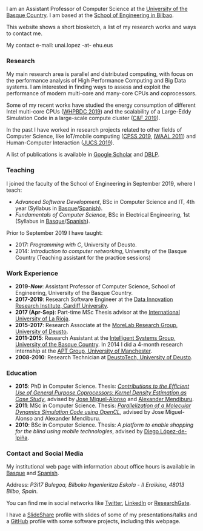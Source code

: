 I am an Assistant Professor of Computer Science at the [University of the Basque Country](https://www.ehu.eus/en). I am based at the [School of Engineering in Bilbao](https://www.ehu.eus/en/web/ingeniaritza-bilbo).

This website shows a short biosketch, a list of my research works and ways to contact me.

My contact e-mail: unai.lopez -at- ehu.eus

### Research

My main research area is parallel and distributed computing, with focus on the performance analysis of High Performance Computing and Big Data systems. I am interested in finding ways to assess and exploit the performance of modern multi-core and many-core CPUs and coprocessors.

Some of my recent works have studied the energy consumption of different Intel multi-core CPUs ([WHPBDC 2019](https://ieeexplore.ieee.org/abstract/document/9060093/)) and the scalability of a Large-Eddy Simulation Code in a large-scale compute cluster ([C&F 2019](https://www.sciencedirect.com/science/article/pii/S0045793018307424)).

In the past I have worked in research projects related to other fields of Computer Science, like IoT/mobile computing ([CPSS 2019](http://ceur-ws.org/Vol-2530/paper7.pdf), [IWAAL 2011](https://link.springer.com/chapter/10.1007/978-3-642-21303-8_5)) and Human-Computer Interaction ([JUCS 2019](http://jucs.org/jucs_25_2/designing_a_human_computation/jucs_25_02_0122_0153_zabaleta.pdf)).

A list of publications is available in [Google Scholar](https://scholar.google.es/citations?user=Z8HTo5MAAAAJ) and [DBLP](https://dblp.org/pers/l/Lopez=Novoa:Unai.html).

### Teaching

I joined the faculty of the School of Engineering in September 2019, where I teach:

- _Advanced Software Development_, BSc in Computer Science and IT, 4th year (Syllabus in [Basque](https://www.ehu.eus/eu/kudeaketaren-eta-informazio-sistemen-informatikaren-ingeniaritzako-gradua-bizkaia/kreditu-eta-irakasgaiak-ikasturteka?p_redirect=consultaAsignatura&p_cod_proceso=egr&p_anyo_acad=20190&p_ciclo=X&p_curso=4&p_cod_asignatura=27712)/[Spanish](https://www.ehu.eus/es/grado-ingenieria-informatica-de-gestion-y-sistemas-de-informacion-bizkaia/creditos-y-asignaturas-por-curso?p_redirect=consultaAsignatura&p_cod_proceso=egr&p_anyo_acad=20190&p_ciclo=X&p_curso=4&p_cod_asignatura=27712)).
- _Fundamentals of Computer Science_, BSc in Electrical Engineering, 1st (Syllabus in [Basque](https://www.ehu.eus/eu/ingeniaritza-elektrikoko-gradua-bizkaia/kreditu-eta-irakasgaiak-ikasturteka?p_redirect=consultaAsignatura&p_cod_proceso=egr&p_anyo_acad=20190&p_ciclo=X&p_curso=1&p_cod_asignatura=27679)/[Spanish](https://www.ehu.eus/es/grado-ingenieria-electrica-bizkaia/creditos-y-asignaturas-por-curso?p_redirect=consultaAsignatura&p_cod_proceso=egr&p_anyo_acad=20190&p_ciclo=X&p_curso=1&p_cod_asignatura=27679)).

Prior to September 2019 I have taught:

- 2017: _Programming with C_, University of Deusto. 
- 2014: _Introduction to computer networking_, University of the Basque Country (Teaching assistant for the practice sessions)

### Work Experience

- **2019-**___Now___: Assistant Professor of Computer Science, School of Engineering, University of the Basque Country.
- **2017-2019**: Research Software Engineer at the [Data Innovation Research Institute, Cardiff University](https://www.cardiff.ac.uk/data-innovation-research-institute).
- **2017 (Apr-Sep)**: Part-time MSc Thesis advisor at the [International University of La Rioja](https://en.unir.net/).
- **2015-2017**: Research Associate at the [MoreLab Research Group, University of Deusto](https://morelab.deusto.es/).
- **2011-2015**: Research Assistant at the [Intelligent Systems Group, University of the Basque Country](http://www.sc.ehu.es/ccwbayes/). In 2014 I did a 4-month research internship at the [APT Group, University of Manchester](http://apt.cs.manchester.ac.uk/).
- **2008-2010**: Research Technician at [DeustoTech, University of Deusto](https://deustotech.deusto.es/).

### Education

- **2015**: PhD in Computer Science. Thesis: [_Contributions to the Efficient Use of General Purpose Coprocessors: Kernel Density Estimation as Case Study_](https://github.com/isg-ehu/PhD-Dissertations/raw/master/2015_phd_unai_lopez-nova.pdf), advised by [Jose Miguel-Alonso](http://www.sc.ehu.es/acwmialj/) and [Alexander Mendiburu](http://www.sc.ehu.es/ccwbayes/members/amendiburu/alex.html).
- **2011**: MSc in Computer Science. Thesis: [_Parallelization of a Molecular Dynamics Simulation Code using OpenCL_](http://www.ehu.es/sgi/ARCHIVOS/MSIA_UnaiLopez.pdf), advised by Jose Miguel-Alonso and Alexander Mendiburu.
- **2010**: BSc in Computer Science. Thesis: _A platform to enable shopping for the blind using mobile technologies_, advised by [Diego López-de-Ipiña](http://paginaspersonales.deusto.es/dipina/).

### Contact and Social Media

My institutional web page with information about office hours is available in [Basque](https://www.ehu.eus/eu/kudeaketaren-eta-informazio-sistemen-informatikaren-ingeniaritzako-gradua-bizkaia/irakasleak?p_redirect=consultaTutorias&p_anyo_acad=20190&p_idp=458123) and [Spanish](https://www.ehu.eus/es/grado-ingenieria-informatica-de-gestion-y-sistemas-de-informacion-bizkaia/profesorado?p_redirect=consultaTutorias&p_anyo_acad=20190&p_idp=458123).

Address: _P3i17 Bulegoa, Bilboko Ingenieritza Eskola - II Eraikina, 48013 Bilbo, Spain_.

You can find me in social networks like [Twitter](https://twitter.com/ulopeznovoa), [LinkedIn](https://www.linkedin.com/in/unailopez) or [ResearchGate](https://www.researchgate.net/profile/Unai_Lopez-Novoa).

I have a [SlideShare](https://www.slideshare.net/unlopez) profile with slides of some of my presentations/talks and a [GitHub](https://github.com/ulopeznovoa) profile with some software projects, including this webpage.
